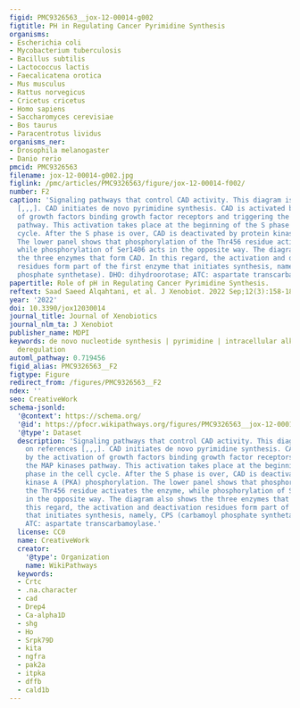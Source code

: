 ```yaml
---
figid: PMC9326563__jox-12-00014-g002
figtitle: PH in Regulating Cancer Pyrimidine Synthesis
organisms:
- Escherichia coli
- Mycobacterium tuberculosis
- Bacillus subtilis
- Lactococcus lactis
- Faecalicatena orotica
- Mus musculus
- Rattus norvegicus
- Cricetus cricetus
- Homo sapiens
- Saccharomyces cerevisiae
- Bos taurus
- Paracentrotus lividus
organisms_ner:
- Drosophila melanogaster
- Danio rerio
pmcid: PMC9326563
filename: jox-12-00014-g002.jpg
figlink: /pmc/articles/PMC9326563/figure/jox-12-00014-f002/
number: F2
caption: 'Signaling pathways that control CAD activity. This diagram is based on references
  [,,,]. CAD initiates de novo pyrimidine synthesis. CAD is activated by the activation
  of growth factors binding growth factor receptors and triggering the MAP kinases
  pathway. This activation takes place at the beginning of the S phase in the cell
  cycle. After the S phase is over, CAD is deactivated by protein kinase A (PKA) phosphorylation.
  The lower panel shows that phosphorylation of the Thr456 residue activates the enzyme,
  while phosphorylation of Ser1406 acts in the opposite way. The diagram also shows
  the three enzymes that form CAD. In this regard, the activation and deactivation
  residues form part of the first enzyme that initiates synthesis, namely, CPS (carbamoyl
  phosphate synthetase). DHO: dihydroorotase; ATC: aspartate transcarbamoylase.'
papertitle: Role of pH in Regulating Cancer Pyrimidine Synthesis.
reftext: Saad Saeed Alqahtani, et al. J Xenobiot. 2022 Sep;12(3):158-180.
year: '2022'
doi: 10.3390/jox12030014
journal_title: Journal of Xenobiotics
journal_nlm_ta: J Xenobiot
publisher_name: MDPI
keywords: de novo nucleotide synthesis | pyrimidine | intracellular alkalosis | pH
  deregulation
automl_pathway: 0.719456
figid_alias: PMC9326563__F2
figtype: Figure
redirect_from: /figures/PMC9326563__F2
ndex: ''
seo: CreativeWork
schema-jsonld:
  '@context': https://schema.org/
  '@id': https://pfocr.wikipathways.org/figures/PMC9326563__jox-12-00014-g002.html
  '@type': Dataset
  description: 'Signaling pathways that control CAD activity. This diagram is based
    on references [,,,]. CAD initiates de novo pyrimidine synthesis. CAD is activated
    by the activation of growth factors binding growth factor receptors and triggering
    the MAP kinases pathway. This activation takes place at the beginning of the S
    phase in the cell cycle. After the S phase is over, CAD is deactivated by protein
    kinase A (PKA) phosphorylation. The lower panel shows that phosphorylation of
    the Thr456 residue activates the enzyme, while phosphorylation of Ser1406 acts
    in the opposite way. The diagram also shows the three enzymes that form CAD. In
    this regard, the activation and deactivation residues form part of the first enzyme
    that initiates synthesis, namely, CPS (carbamoyl phosphate synthetase). DHO: dihydroorotase;
    ATC: aspartate transcarbamoylase.'
  license: CC0
  name: CreativeWork
  creator:
    '@type': Organization
    name: WikiPathways
  keywords:
  - Crtc
  - .na.character
  - cad
  - Drep4
  - Ca-alpha1D
  - shg
  - Ho
  - Srpk79D
  - kita
  - ngfra
  - pak2a
  - itpka
  - dffb
  - cald1b
---
```

